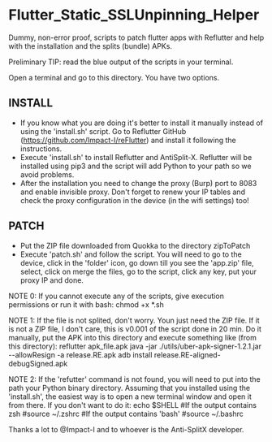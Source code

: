 # Flutter_Static_SSLUnpinning_Helper
Dummy, non-error proof, scripts to patch flutter apps with Reflutter and help with the installation and the splits (bundle) APKs. 


Preliminary TIP: read the blue output of the scripts in your terminal.

Open a terminal and go to this directory. You have two options. 

## INSTALL

- If you know what you are doing it's better to install it manually instead of using the 'install.sh' script. Go to Reflutter GitHub (https://github.com/Impact-I/reFlutter) and install it following the instructions.
- Execute 'install.sh' to install Reflutter and AntiSplit-X. Reflutter will be installed using pip3 and the script will add Python to your path so we avoid problems.
- After the installation you need to change the proxy (Burp) port to 8083 and enable invisible proxy. Don't forget to renew your IP tables and check the proxy configuration in the device (in the wifi settings) too!

## PATCH

- Put the ZIP file downloaded from Quokka to the directory zipToPatch
- Execute 'patch.sh' and follow the script. You will need to go to the device, click in the 'folder' icon, go down till you see the 'app.zip' file, select, click on merge the files, go to the script, click any key, put your proxy IP and done.

NOTE 0: If you cannot execute any of the scripts, give execution permissions or run it with bash:
        chmod +x *.sh

NOTE 1: If the file is not splited, don't worry. Youn just need the ZIP file. If it is not a ZIP file, I don't care, this is v0.001 of the script done in 20 min. Do it manually, put the APK into this directory and execute something like (from this directory):
        reflutter apk_file.apk
        java -jar ./utils/uber-apk-signer-1.2.1.jar --allowResign -a release.RE.apk 
        adb install release.RE-aligned-debugSigned.apk 

NOTE 2: If the 'refutter' command is not found, you will need to put into the path your Python binary directory. Assuming that you installed using the 'install.sh', the easiest way is to open a new terminal window and open it from there. If you don't want to do it:
        echo $SHELL
        #If the output contains zsh
        #source ~/.zshrc
        #If the output contains 'bash'
        #source ~/.bashrc
        
        
        
Thanks a lot to @Impact-I and to whoever is the Anti-SplitX developer.
